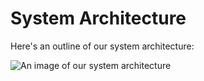 # System Architecture

Here's an outline of our system architecture:

![An image of our system architecture](https://ibb.co/PwG3Jwc)
